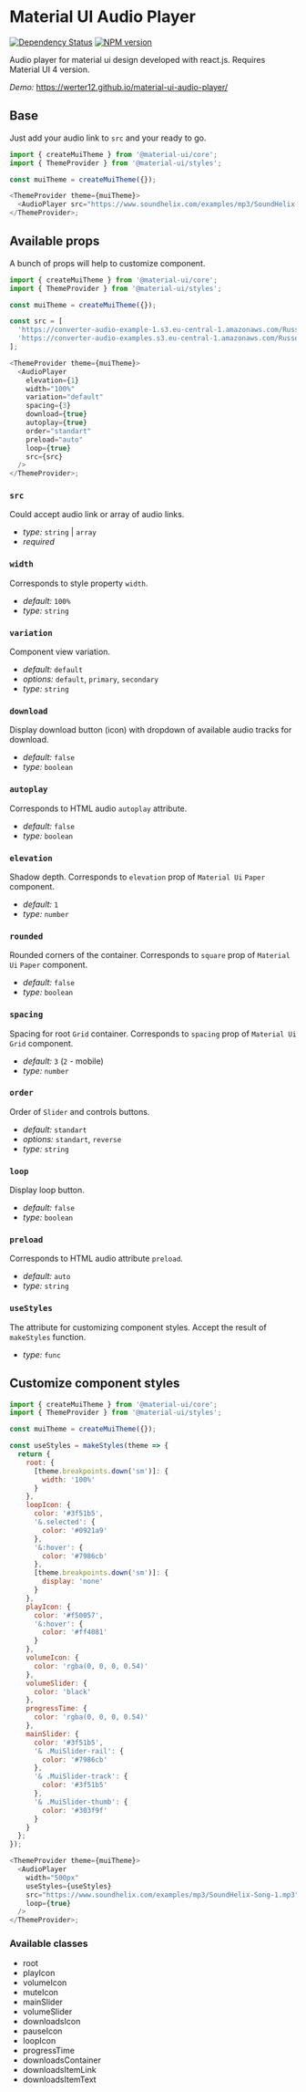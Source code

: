 # Material UI Audio Player

[![Dependency Status](https://img.shields.io/david/Werter12/material-ui-audio-player.svg?style=flat)](https://david-dm.org/jsdir/react-ladda)
[![NPM version](https://img.shields.io/npm/v/material-ui-audio-player.svg?style=flat)](https://www.npmjs.org/package/react-ladda)

Audio player for material ui design developed with react.js. Requires Material UI 4 version.

_Demo:_ https://werter12.github.io/material-ui-audio-player/

## Base

Just add your audio link to `src` and your ready to go.

```javascript
import { createMuiTheme } from '@material-ui/core';
import { ThemeProvider } from '@material-ui/styles';

const muiTheme = createMuiTheme({});

<ThemeProvider theme={muiTheme}>
  <AudioPlayer src="https://www.soundhelix.com/examples/mp3/SoundHelix-Song-1.mp3" />
</ThemeProvider>;
```

## Available props

A bunch of props will help to customize component.

```javascript
import { createMuiTheme } from '@material-ui/core';
import { ThemeProvider } from '@material-ui/styles';

const muiTheme = createMuiTheme({});

const src = [
  'https://converter-audio-example-1.s3.eu-central-1.amazonaws.com/Russell%2C%2BMale%2B-%2BEnglish%2C%2BAustralian+(1)+(online-audio-converter.com).wav',
  'https://converter-audio-examples.s3.eu-central-1.amazonaws.com/Russell%2C+Male+-+English%2C+Australian.mp3'
];

<ThemeProvider theme={muiTheme}>
  <AudioPlayer
    elevation={1}
    width="100%"
    variation="default"
    spacing={3}
    download={true}
    autoplay={true}
    order="standart"
    preload="auto"
    loop={true}
    src={src}
  />
</ThemeProvider>;
```

### `src`

Could accept audio link or array of audio links.

- _type:_ `string` | `array`
- _required_

### `width`

Corresponds to style property `width`.

- _default:_ `100%`
- _type:_ `string`

### `variation`

Component view variation.

- _default:_ `default`
- _options:_ `default`, `primary`, `secondary`
- _type:_ `string`

### `download`

Display download button (icon) with dropdown of available audio tracks for download.

- _default:_ `false`
- _type:_ `boolean`

### `autoplay`

Corresponds to HTML audio `autoplay` attribute.

- _default:_ `false`
- _type:_ `boolean`

### `elevation`

Shadow depth. Corresponds to `elevation` prop of `Material Ui` `Paper` component.

- _default:_ `1`
- _type:_ `number`

### `rounded`

Rounded corners of the container. Corresponds to `square` prop of `Material Ui` `Paper` component.

- _default:_ `false`
- _type:_ `boolean`

### `spacing`

Spacing for root `Grid` container. Corresponds to `spacing` prop of `Material Ui` `Grid` component.

- _default:_ `3` (`2` - mobile)
- _type:_ `number`

### `order`

Order of `Slider` and controls buttons.

- _default:_ `standart`
- _options:_ `standart`, `reverse`
- _type:_ `string`

### `loop`

Display loop button.

- _default:_ `false`
- _type:_ `boolean`

### `preload`

Corresponds to HTML audio attribute `preload`.

- _default:_ `auto`
- _type:_ `string`

### `useStyles`

The attribute for customizing component styles. Accept the result of
`makeStyles` function.

- _type:_ `func`

## Customize component styles

```javascript
import { createMuiTheme } from '@material-ui/core';
import { ThemeProvider } from '@material-ui/styles';

const muiTheme = createMuiTheme({});

const useStyles = makeStyles(theme => {
  return {
    root: {
      [theme.breakpoints.down('sm')]: {
        width: '100%'
      }
    },
    loopIcon: {
      color: '#3f51b5',
      '&.selected': {
        color: '#0921a9'
      },
      '&:hover': {
        color: '#7986cb'
      },
      [theme.breakpoints.down('sm')]: {
        display: 'none'
      }
    },
    playIcon: {
      color: '#f50057',
      '&:hover': {
        color: '#ff4081'
      }
    },
    volumeIcon: {
      color: 'rgba(0, 0, 0, 0.54)'
    },
    volumeSlider: {
      color: 'black'
    },
    progressTime: {
      color: 'rgba(0, 0, 0, 0.54)'
    },
    mainSlider: {
      color: '#3f51b5',
      '& .MuiSlider-rail': {
        color: '#7986cb'
      },
      '& .MuiSlider-track': {
        color: '#3f51b5'
      },
      '& .MuiSlider-thumb': {
        color: '#303f9f'
      }
    }
  };
});

<ThemeProvider theme={muiTheme}>
  <AudioPlayer
    width="500px"
    useStyles={useStyles}
    src="https://www.soundhelix.com/examples/mp3/SoundHelix-Song-1.mp3"
    loop={true}
  />
</ThemeProvider>;
```

### Available classes

- root
- playIcon
- volumeIcon
- muteIcon
- mainSlider
- volumeSlider
- downloadsIcon
- pauseIcon
- loopIcon
- progressTime
- downloadsContainer
- downloadsItemLink
- downloadsItemText
